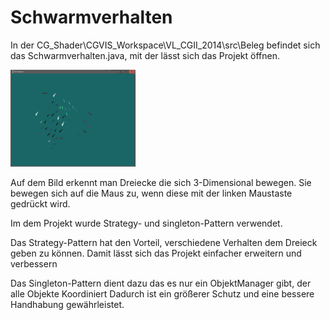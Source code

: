 # Schwarmverhalten 

In der CG_Shader\CGVIS_Workspace\VL_CGII_2014\src\Beleg
befindet sich das Schwarmverhalten.java, mit der lässt sich das Projekt öffnen.

<img src="Image/Boids.JPG" alt="Alt-Text" width="200"/>

Auf dem Bild erkennt man Dreiecke die sich 3-Dimensional bewegen.
Sie bewegen sich auf die Maus zu, wenn diese mit der linken Maustaste gedrückt wird.

Im dem Projekt wurde Strategy- und singleton-Pattern verwendet.

Das Strategy-Pattern hat den Vorteil, verschiedene Verhalten dem Dreieck geben zu können.
Damit lässt sich das Projekt einfacher erweitern und verbessern 

Das Singleton-Pattern dient dazu das es nur ein ObjektManager gibt, der alle Objekte Koordiniert
Dadurch ist ein größerer Schutz  und eine bessere Handhabung gewährleistet.
